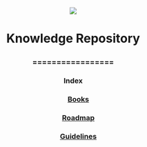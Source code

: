 <h1 align="center">
<img src="https://img.shields.io/static/v1?label=KNOWLEDGE%20PREPOSITORY%20BY&message=MAYCON%20BATESTIN&color=7159c1&style=flat-square&logo=ghost"/>



<h1> <p align="center"> Knowledge Repository  </p> </h1>
<h3> <p align="center"> ================= </p> </h3>

<h3> <p align="center"> Index  </p>  </h3>

<p>
<ol align="center" >
<h3> <a href="https://github.com/batestin1/Knowledge-Repository-/tree/main/books"> Books </a> </h3>
<h3> <a href="https://github.com/batestin1/Knowledge-Repository-/tree/main/roadmap"> Roadmap </a> </h3>
<h3> <a href="https://github.com/batestin1/Knowledge-Repository-/tree/main/guidelines"> Guidelines </a> </h3>
 </ol>
</p>

